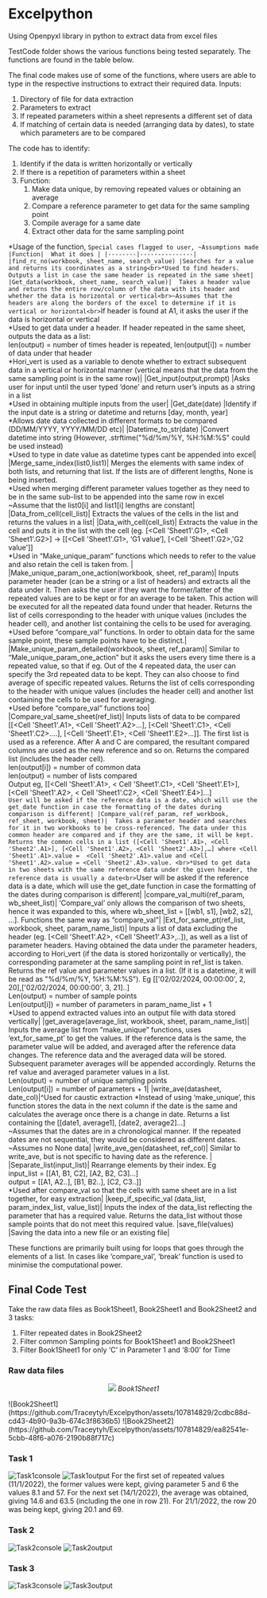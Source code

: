 # Excelpython
Using Openpyxl library in python to extract data from excel files

TestCode folder shows the various functions being tested separately. The functions are found in the table below.

The final code makes use of some of the functions, where users are able to type in the respective instructions to extract their required data.
Inputs:
1)	Directory of file for data extraction
2)	Parameters to extract
3)	If repeated parameters within a sheet represents a different set of data
4)	If matching of certain data is needed (arranging data by dates), to state which parameters are to be compared

The code has to identify:
1.	Identify if the data is written horizontally or vertically
2.	If there is a repetition of parameters within a sheet
3.	Function:
    1. Make data unique, by removing repeated values or obtaining an average
    2. Compare a reference parameter to get data for the same sampling point
    3. Compile average for a same date
    4. Extract other data for the same sampling point


*Usage of the function, `Special cases flagged to user, ~Assumptions made
|Function| 	What it does |
|--------|---------------|
|find_rc_no(workbook, sheet_name, search_value)	|Searches for a value and returns its coordinates as a string<br>*Used to find headers. Outputs a list in case the same header is repeated in the same sheet|
|Get_data(workbook, sheet_name, search_value)|	Takes a header value and returns the entire row/column of the data with its header and whether the data is horizontal or vertical<br>~Assumes that the headers are along the borders of the excel to determine if it is vertical or horizontal<br>`If header is found at A1, it asks the user if the data is horizontal or vertical<br>*Used to get data under a header. If header repeated in the same sheet, outputs the data as a list: <br>len(output) = number of times header is repeated, len(output[i]) = number of data under that header <br>*Hori_vert is used as a variable to denote whether to extract subsequent data in a vertical or horizontal manner (vertical means that the data from the same sampling point is in the same row)|
|Get_input(output,prompt)	|Asks user for input until the user typed ‘done’ and return user’s inputs as a string in a list<br>*Used in obtaining multiple inputs from the user|
|Get_date(date)	|Identify if the input date is a string or datetime and returns [day, month, year]<br>*Allows date data collected in different formats to be compared (DD/MM/YYYY, YYYY/MM/DD etc)|
|Datetime_to_str(date)	|Convert datetime into string (However, .strftime("%d/%m/%Y, %H:%M:%S" could be used instead)<br>*Used to type in date value as datetime types cant be appended into excel|
|Merge_same_index(list0,list1)| Merges the elements with same index of both lists, and returning that list. If the lists are of different lengths, None is being inserted. <br>*Used when merging different parameter values together as they need to be in the same sub-list to be appended into the same row in excel<br>~Assume that the list0[i] and list1[i] lengths are constant|
|Data_from_cell(cell_list)|	Extracts the values of the cells in the list and returns the values in a list|
|Data_with_cell(cell_list)|	Extracts the value in the cell and puts it in the list with the cell (eg. [<Cell 'Sheet1'.G1>, <Cell 'Sheet1'.G2>] -> [[<Cell 'Sheet1'.G1>, ‘G1 value’], [<Cell 'Sheet1'.G2>,'G2 value']]<br>*Used in “Make_unique_param” functions which needs to refer to the value and also retain the cell is taken from. |
|Make_unique_param_one_action(workbook, sheet, ref_param)|	Inputs parameter header (can be a string or a list of headers) and extracts all the data under it. Then asks the user if they want the former/latter of the repeated values are to be kept or for an average to be taken. This action will be executed for all the repeated data found under that header. Returns the list of cells corresponding to the header with unique values (includes the header cell), and another list containing the cells to be used for averaging.<br>*Used before “compare_val” functions. In order to obtain data for the same sample point, these sample points have to be distinct.| 
|Make_unique_param_detailed(workbook, sheet, ref_param)|	Similar to “Male_unique_param_one_action” but it asks the users every time there is a repeated value, so that if eg. Out of the 4 repeated data, the user can specify the 3rd repeated data to be kept. They can also choose to find average of specific repeated values. Returns the list of cells corresponding to the header with unique values (includes the header cell) and another list containing the cells to be used for averaging.<br>*Used before “compare_val” functions too|
|Compare_val_same_sheet(ref_list)|	Inputs lists of data to be compared [[<Cell 'Sheet1'.A1>, <Cell 'Sheet1'.A2>…], [<Cell 'Sheet1'.C1>, <Cell 'Sheet1'.C2>….], [<Cell 'Sheet1'.E1>, <Cell 'Sheet1'.E2>…]]. The first list is used as a reference. After A and C are compared, the resultant compared columns are used as the new reference and so on. Returns the compared list (includes the header cell). <br>len(output[i]) = number of common data<br>len(output) = number of lists compared<br>Output eg, [[<Cell 'Sheet1'.A1>, < Cell 'Sheet1'.C1>, <Cell 'Sheet1'.E1>], [<Cell 'Sheet1'.A2>, < Cell 'Sheet1'.C2>, <Cell 'Sheet1'.E4>]…]<br>`User will be asked if the reference data is a date, which will use the get_date function in case the formatting of the dates during comparison is different|
|Compare_val(ref_param, ref_workbook, ref_sheet, workbook, sheet)|	Takes a parameter header and searches for it in two workbooks to be cross-referenced. The data under this common header are compared and if they are the same, it will be kept. Returns the common cells in a list ([<Cell 'Sheet1'.A1>, <Cell 'Sheet2'.A1>], [<Cell 'Sheet1'.A2>, <Cell 'Sheet2'.A3>],…] where <Cell 'Sheet1'.A1>.value =  <Cell 'Sheet2'.A1>.value and <Cell 'Sheet1'.A2>.value = <Cell 'Sheet2'.A3>.value. <br>*Used to get data in two sheets with the same reference data under the given header, the reference data is usually a date<br>`User will be asked if the reference data is a date, which will use the get_date function in case the formatting of the dates during comparison is different|
|compare_val_multi(ref_param, wb_sheet_list)|	‘Compare_val’ only allows the comparison of two sheets, hence it was expanded to this, where wb_sheet_list = [[wb1, s1], [wb2, s2], ...]. Functions the same way as “compare_val”|
|Ext_for_same_pt(ref_list, workbook, sheet, param_name_list)|	Inputs a list of data excluding the header (eg. [<Cell 'Sheet1'.A2>, <Cell 'Sheet1'.A3>,..]), as well as a list of parameter headers. Having obtained the data under the parameter headers, according to Hori_vert (if the data is stored horizontally or vertically), the corresponding parameter at the same sampling point in ref_list is taken. Returns the ref value and parameter values in a list. (If it is a datetime, it will be read as "%d/%m/%Y, %H:%M:%S"). Eg [['02/02/2024, 00:00:00', 2, 20],['02/02/2024, 00:00:00', 3, 21]..]<br>Len(output) = number of sample points<br>Len(output[i]) = number of parameters in param_name_list + 1<br>*Used to append extracted values into an output file with data stored vertically|
|get_average(average_list, workbook, sheet, param_name_list)|	Inputs the average list from “make_unique” functions, uses ‘ext_for_same_pt’ to get the values. If the reference data is the same, the parameter value will be added, and averaged after the reference data changes. The reference data and the averaged data will be stored. Subsequent parameter averages will be appended accordingly. Returns the ref value and averaged parameter values in a list.<br>Len(output) = number of unique sampling points <br>Len(output[i]) = number of parameters + 1|
|write_ave(datasheet, date_col)|^Used for caustic extraction	*Instead of using ‘make_unique’, this function stores the data in the next column if the date is the same and calculates the average once there is a change in date. Returns a list containing the [[date1, average1], [date2, average2]…]<br>~Assumes that the dates are in a chronological manner. If the repeated dates are not sequential, they would be considered as different dates. <br>~Assumes no None data|
|write_ave_gen(datasheet, ref_col)|	Similar to write_ave, but is not specific to having date as the reference.  |
|Separate_list(input_list)|	Rearrange elements by their index. Eg <br>input_list = [[A1, B1, C2], [A2, B2, C3]...]<br>output = [[A1, A2..], [B1, B2..], [C2, C3..]]<br>*Used after compare_val so that the cells with same sheet are in a list together, for easy extraction|
|keep_if_specific_val (data_list, param_index_list, value_list)|	Inputs the index of the data_list reflecting the parameter that has a required value. Returns the data_list without those sample points that do not meet this required value. 
|save_file(values)	|Saving the data into a new file or an existing file|

These functions are primarily built using for loops that goes through the elements of a list. In cases like ‘compare_val’, ‘break’ function is used to minimise the computational power. 

## Final Code Test

Take the raw data files as Book1Sheet1, Book2Sheet1 and Book2Sheet2 and 3 tasks:
1. Filter repeated dates in Book2Sheet2
2. Filter common Sampling points for Book1Sheet1 and Book2Sheet1
3. Filter Book1Sheet1 for only ‘C’ in Parameter 1 and ‘8:00’ for Time

### Raw data files
<p align = "center">
    <img src="https://github.com/Traceytyh/Excelpython/assets/107814829/2c545f71-df4c-4ef0-a4cd-d17daaa267fd">
    <em>Book1Sheet1</em>
</p>
![Book2Sheet1](https://github.com/Traceytyh/Excelpython/assets/107814829/2cdbc88d-cd43-4b90-9a3b-674c3f8636b5)
![Book2Sheet2](https://github.com/Traceytyh/Excelpython/assets/107814829/ea82541e-5cbb-48f6-a076-2190b88f717c)

### Task 1
![Task1console](https://github.com/Traceytyh/Excelpython/assets/107814829/ff24498e-8498-49a5-ae92-4032d91988c5)
![Task1output](https://github.com/Traceytyh/Excelpython/assets/107814829/5e5cef01-ee2b-4741-a98d-866c05f0f230)
For the first set of repeated values (11/1/2022), the former values were kept, giving parameter 5 and 6 the values 8.1 and 57. For the next set (14/1/2022), the average was obtained, giving 14.6 and 63.5 (including the one in row 21). For 21/1/2022, the row 20 was being kept, giving 20.1 and 69.
### Task 2
![Task2console](https://github.com/Traceytyh/Excelpython/assets/107814829/408d491a-93ed-497d-beb8-a949e11549c0)
![Task2output](https://github.com/Traceytyh/Excelpython/assets/107814829/3404110e-7716-4dd9-ba66-ba8e06a76849)

### Task 3
![Task3console](https://github.com/Traceytyh/Excelpython/assets/107814829/c5bc26d3-8c14-458f-af78-172adc1521c0)
![Task3output](https://github.com/Traceytyh/Excelpython/assets/107814829/85626268-7de8-4094-a6a3-73158ab47aa1)


